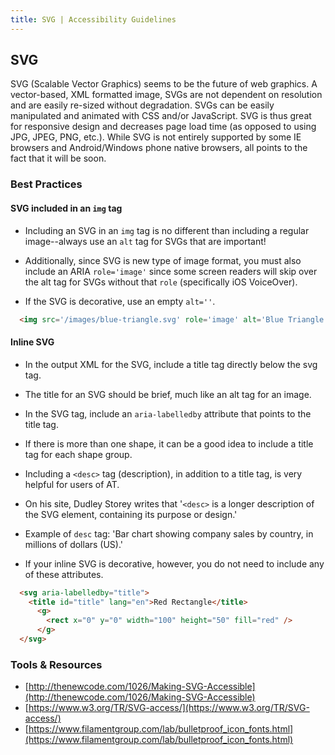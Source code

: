 ```yaml
---
title: SVG | Accessibility Guidelines
---
```


## SVG

SVG (Scalable Vector Graphics) seems to be the future of web graphics. A vector-based, XML formatted image, SVGs are not dependent on resolution and are easily re-sized without degradation.  SVGs can be easily manipulated and animated with CSS and/or JavaScript.  SVG is thus great for responsive design and decreases page load time (as opposed to using JPG, JPEG, PNG, etc.). While SVG is not entirely supported by some IE browsers and Android/Windows phone native browsers, all points to the fact that it will be soon.

### Best Practices

#### SVG included in an `img` tag

* Including an SVG in an `img` tag is no different than including a regular image--always use an `alt` tag for SVGs that are important!

* Additionally, since SVG is new type of image format, you must also include an ARIA `role='image'` since some screen readers will skip over the alt tag for SVGs without that `role` (specifically iOS VoiceOver).

* If the SVG is decorative, use an empty `alt=''`.

```html
  <img src='/images/blue-triangle.svg' role='image' alt='Blue Triangle'/>
```

#### Inline SVG

* In the output XML for the SVG, include a title tag directly below the svg tag.

* The title for an SVG should be brief, much like an alt tag for an image.

* In the SVG tag, include an `aria-labelledby` attribute that points to the title tag.

* If there is more than one shape, it can be a good idea to include a title tag for each shape group.

* Including a `<desc>` tag (description), in addition to a title tag, is very helpful for users of AT.

* On his site, Dudley Storey writes that '`<desc>` is a longer description of the SVG element, containing its purpose or design.'

* Example of `desc` tag: 'Bar chart showing company sales by country, in millions of dollars (US).'

* If your inline SVG is decorative, however, you do not need to include any of these attributes.

```html
  <svg aria-labelledby="title">
    <title id="title" lang="en">Red Rectangle</title>
      <g>
        <rect x="0" y="0" width="100" height="50" fill="red" />
      </g>    
  </svg>
```

<Live Example>

### Tools &amp; Resources

* [http://thenewcode.com/1026/Making-SVG-Accessible](http://thenewcode.com/1026/Making-SVG-Accessible)
* [https://www.w3.org/TR/SVG-access/](https://www.w3.org/TR/SVG-access/)
* [https://www.filamentgroup.com/lab/bulletproof_icon_fonts.html](https://www.filamentgroup.com/lab/bulletproof_icon_fonts.html)

